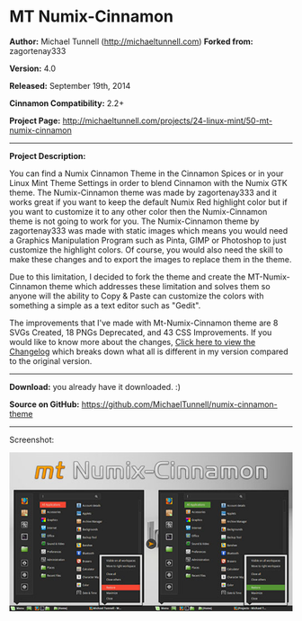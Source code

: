 MT Numix-Cinnamon
====================

**Author:** Michael Tunnell (http://michaeltunnell.com)
**Forked from:** zagortenay333

**Version:** 4.0

**Released:** September 19th, 2014

**Cinnamon Compatibility:** 2.2+

**Project Page:** http://michaeltunnell.com/projects/24-linux-mint/50-mt-numix-cinnamon

-----

**Project Description:**

You can find a Numix Cinnamon Theme in the Cinnamon Spices or in your Linux Mint Theme Settings in order to blend Cinnamon with the Numix GTK theme. The Numix-Cinnamon theme was made by zagortenay333 and it works great if you want to keep the default Numix Red highlight color but if you want to customize it to any other color then the Numix-Cinnamon theme is not going to work for you. The Numix-Cinnamon theme by zagortenay333 was made with static images which means you would need a Graphics Manipulation Program such as Pinta, GIMP or Photoshop to just customize the highlight colors. Of course, you would also need the skill to make these changes and to export the images to replace them in the theme.

Due to this limitation, I decided to fork the theme and create the MT-Numix-Cinnamon theme which addresses these limitation and solves them so anyone will the ability to Copy & Paste can customize the colors with something a simple as a text editor such as "Gedit".

The improvements that I've  made with Mt-Numix-Cinnamon theme are 8 SVGs Created, 18 PNGs Deprecated, and 43 CSS Improvements. If you would like to know more about the changes, [Click here to view the Changelog](https://github.com/MichaelTunnell/numix-cinnamon-theme/blob/master/CHANGELOG.md) which breaks down what all is different in my version compared to the original version.

----

**Download:**
you already have it downloaded. :)

**Source on GitHub:**
https://github.com/MichaelTunnell/numix-cinnamon-theme

---

Screenshot:

[![MT Numix-Cinnamon Theme](https://raw.githubusercontent.com/MichaelTunnell/numix-cinnamon-theme/master/screenshots/mt-numix-cinnamon-video-thumb-512.jpg)](https://raw.githubusercontent.com/MichaelTunnell/numix-cinnamon-theme/master/screenshots/mt-numix-cinnamon-video-thumb.png)